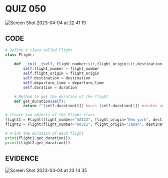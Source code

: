 # QUIZ 050
![Screen Shot 2023-04-04 at 22 41 19](https://user-images.githubusercontent.com/111819437/229811582-8aeffdac-af8f-45c9-9c83-f9ce0ab9d3d0.png)

## CODE
```.py
# Define a class called Flight
class Flight:
    
    def __init__(self, flight_number:str,flight_origin:str,destination:str,departure_time:str,duration:list):
        self.flight_number = flight_number
        self.flight_origin = flight_origin
        self.destination = destination
        self.departure_time = departure_time
        self.duration = duration

    # Method to get the duration of the flight
    def get_duration(self):
        return f"{self.duration[0]} hours {self.duration[1]} minutes and {self.duration[2]} seconds"

# Create two objects of the Flight class 
flight1 = Flight(flight_number="AA123", flight_origin="New york", destination="Los Angeles", departure_time="10:00 am",duration=[1,20,30])
flight2 = Flight(flight_number="AA321", flight_origin="Japan", destination="Brazil", departure_time="2:25 pm",duration=[4,50,40])

# Print the duration of each flight
print(flight1.get_duration())
print(flight2.get_duration())
```
## EVIDENCE
![Screen Shot 2023-04-04 at 23 14 35](https://user-images.githubusercontent.com/111819437/229820972-06c1bbde-8f62-455f-a99f-3f81532ef13a.png)
